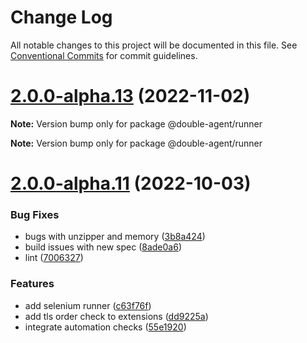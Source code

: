 # Change Log

All notable changes to this project will be documented in this file.
See [Conventional Commits](https://conventionalcommits.org) for commit guidelines.

# [2.0.0-alpha.13](https://github.com/ulixee/unblocked/compare/v2.0.0-alpha.12...v2.0.0-alpha.13) (2022-11-02)

**Note:** Version bump only for package @double-agent/runner







**Note:** Version bump only for package @double-agent/runner





# [2.0.0-alpha.11](https://github.com/ulixee/unblocked/compare/v1.0.1...v2.0.0-alpha.11) (2022-10-03)


### Bug Fixes

* bugs with unzipper and memory ([3b8a424](https://github.com/ulixee/unblocked/commit/3b8a424109a7109107b48e0742665f943e5dfa80))
* build issues with new spec ([8ade0a6](https://github.com/ulixee/unblocked/commit/8ade0a6262f0d9d9fc2da8546c635095aabc7d57))
* lint ([7006327](https://github.com/ulixee/unblocked/commit/70063270438ad5e354a6ec1d32dbc4c57c9a0227))


### Features

* add selenium runner ([c63f76f](https://github.com/ulixee/unblocked/commit/c63f76fbfdc6c9a16106ab1b36b7442ae63fc254))
* add tls order check to extensions ([dd9225a](https://github.com/ulixee/unblocked/commit/dd9225ad6710eecce38d3a2f9f32b2b4fed3a163))
* integrate automation checks ([55e1920](https://github.com/ulixee/unblocked/commit/55e192023d8dacc493ae4969791258576975738d))
